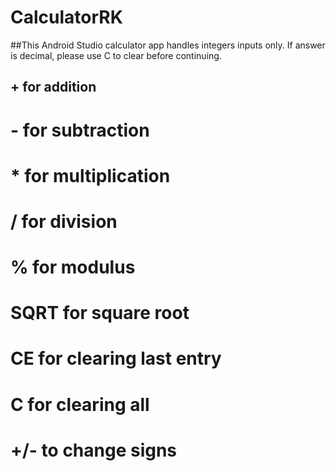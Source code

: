 # CalculatorRK
##This Android Studio calculator app handles integers inputs only. If answer is decimal, please use C to clear before continuing. 
## + for addition
# - for subtraction
# * for multiplication
# / for division
# % for modulus
# SQRT for square root
# CE for clearing last entry
# C for clearing all
# +/- to change signs 
